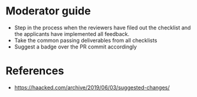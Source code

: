 # Moderator guide

- Step in the process when the reviewers have filed out the checklist and the applicants have implemented all feedback.
- Take the common passing deliverables from all checklists
- Suggest a badge over the PR commit accordingly

# References
- https://haacked.com/archive/2019/06/03/suggested-changes/
